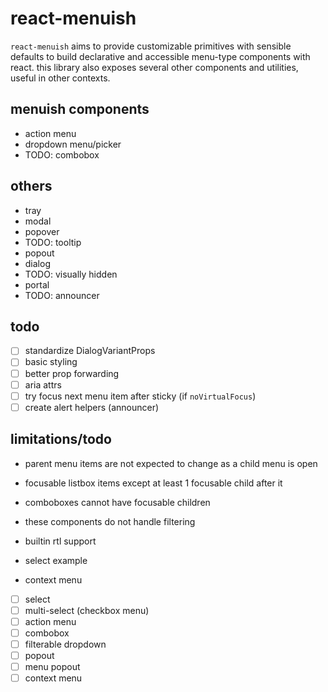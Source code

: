 # react-menuish

`react-menuish` aims to provide customizable primitives with sensible defaults
to build declarative and accessible menu-type components with react. this
library also exposes several other components and utilities, useful in other
contexts.

## menuish components

- action menu
- dropdown menu/picker
- TODO: combobox

## others

- tray
- modal
- popover
- TODO: tooltip
- popout
- dialog
- TODO: visually hidden
- portal
- TODO: announcer

## todo

- [ ] standardize DialogVariantProps
- [ ] basic styling
- [ ] better prop forwarding
- [ ] aria attrs
- [ ] try focus next menu item after sticky (if `noVirtualFocus`)
- [ ] create alert helpers (announcer)

## limitations/todo

- parent menu items are not expected to change as a child menu is open
- focusable listbox items except at least 1 focusable child after it
- comboboxes cannot have focusable children
- these components do not handle filtering

- builtin rtl support
- select example
- context menu

- [ ] select
- [ ] multi-select (checkbox menu)
- [ ] action menu
- [ ] combobox
- [ ] filterable dropdown
- [ ] popout
- [ ] menu popout
- [ ] context menu
